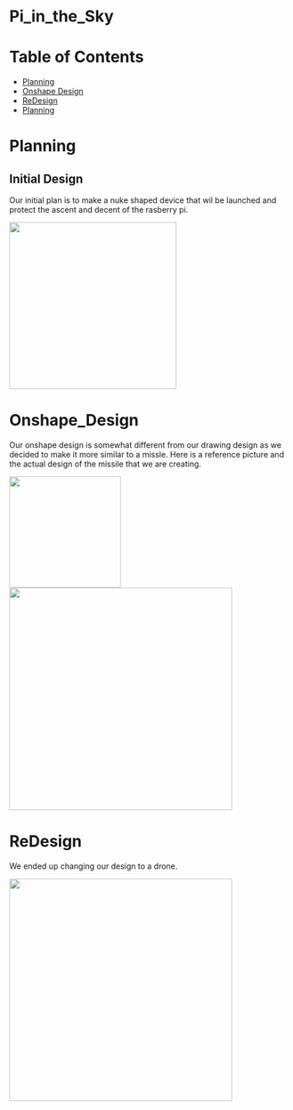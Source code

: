 # Pi_in_the_Sky

# Table of Contents

* [Planning](#Planning)
* [Onshape Design](#Onshape_Design)
* [ReDesign](#ReDesign)
* [Planning](#Planning)




# Planning

## Initial Design
Our initial plan is to make a nuke shaped device that wil be launched and protect the ascent and decent of the rasberry pi.

<img src="https://user-images.githubusercontent.com/71342195/204313376-51ca5328-9db9-49df-b2a6-f57427667dd3.png" width="300px">

# Onshape_Design
Our onshape design is somewhat different from our drawing design as we decided to make it more similar to a missle.
Here is a reference picture and the actual design of the missile that we are creating.

<img src="https://user-images.githubusercontent.com/71342195/204315696-83aefc91-d7c2-400f-9384-0ba7efb19afa.png" width="200px"><img src="https://user-images.githubusercontent.com/71342195/204319456-e632d12b-2841-421b-b828-0732915cac08.png" width="400px">

# ReDesign
We ended up changing our design to a drone.

<img src="https://user-images.githubusercontent.com/71342195/204837447-9a0223bd-9544-4fe0-9009-91eb4449f9eb.png" width="400px">



